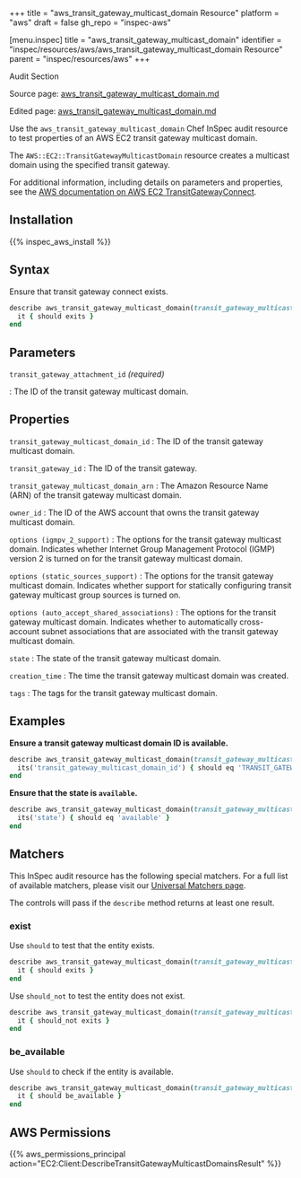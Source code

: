 +++
title = "aws_transit_gateway_multicast_domain Resource"
platform = "aws"
draft = false
gh_repo = "inspec-aws"

[menu.inspec]
title = "aws_transit_gateway_multicast_domain"
identifier = "inspec/resources/aws/aws_transit_gateway_multicast_domain Resource"
parent = "inspec/resources/aws"
+++

<div class="admonition-note">
<p class="admonition-note-title">Audit Section</p>
<div class="admonition-note-text">
<p>Source page: <a href="https://github.com/inspec/inspec-aws/blob/main/docs/resources/aws_transit_gateway_multicast_domain.md">aws_transit_gateway_multicast_domain.md</a></p>
<p>Edited page: <a href="https://github.com/ianmadd/inspec-aws/blob/im/hugo/docs-chef-io/content/inspec/resources/aws_transit_gateway_multicast_domain.md">aws_transit_gateway_multicast_domain.md</a></p>
</div>
</div>



Use the `aws_transit_gateway_multicast_domain` Chef InSpec audit resource to test properties of an AWS EC2 transit gateway multicast domain.

The `AWS::EC2::TransitGatewayMulticastDomain` resource creates a multicast domain using the specified transit gateway.

For additional information, including details on parameters and properties, see the [AWS documentation on AWS EC2 TransitGatewayConnect](https://docs.aws.amazon.com/AWSCloudFormation/latest/UserGuide/aws-resource-ec2-transitgatewayconnect.html).

## Installation

{{% inspec_aws_install %}}

## Syntax

Ensure that transit gateway connect exists.

```ruby
describe aws_transit_gateway_multicast_domain(transit_gateway_multicast_domain_id: 'TRANSIT_GATEWAY_MULTICAST_DOMAIN_ID') do
  it { should exits }
end
```

## Parameters

`transit_gateway_attachment_id` _(required)_

: The ID of the transit gateway multicast domain.

## Properties

`transit_gateway_multicast_domain_id`
: The ID of the transit gateway multicast domain.

`transit_gateway_id`
: The ID of the transit gateway.

`transit_gateway_multicast_domain_arn`
: The Amazon Resource Name (ARN) of the transit gateway multicast domain.

`owner_id`
: The ID of the AWS account that owns the transit gateway multicast domain.

`options (igmpv_2_support)`
: The options for the transit gateway multicast domain. Indicates whether Internet Group Management Protocol (IGMP) version 2 is turned on for the transit gateway multicast domain.

`options (static_sources_support)`
: The options for the transit gateway multicast domain. Indicates whether support for statically configuring transit gateway multicast group sources is turned on.

`options (auto_accept_shared_associations)`
: The options for the transit gateway multicast domain. Indicates whether to automatically cross-account subnet associations that are associated with the transit gateway multicast domain.

`state`
: The state of the transit gateway multicast domain.

`creation_time`
: The time the transit gateway multicast domain was created.

`tags`
: The tags for the transit gateway multicast domain.

## Examples

**Ensure a transit gateway multicast domain ID is available.**

```ruby
describe aws_transit_gateway_multicast_domain(transit_gateway_multicast_domain_id: 'TRANSIT_GATEWAY_MULTICAST_DOMAIN_ID') do
  its('transit_gateway_multicast_domain_id') { should eq 'TRANSIT_GATEWAY_MULTICAST_DOMAIN_ID' }
end
```

**Ensure that the state is `available`.**

```ruby
describe aws_transit_gateway_multicast_domain(transit_gateway_multicast_domain_id: 'TRANSIT_GATEWAY_MULTICAST_DOMAIN_ID') do
  its('state') { should eq 'available' }
end
```

## Matchers

This InSpec audit resource has the following special matchers. For a full list of available matchers, please visit our [Universal Matchers page](https://www.inspec.io/docs/reference/matchers/).

The controls will pass if the `describe` method returns at least one result.

### exist

Use `should` to test that the entity exists.

```ruby
describe aws_transit_gateway_multicast_domain(transit_gateway_multicast_domain_id: 'TRANSIT_GATEWAY_MULTICAST_DOMAIN_ID') do
  it { should exits }
end
```

Use `should_not` to test the entity does not exist.

```ruby
describe aws_transit_gateway_multicast_domain(transit_gateway_multicast_domain_id: 'TRANSIT_GATEWAY_MULTICAST_DOMAIN_ID') do
  it { should_not exits }
end
```

### be_available

Use `should` to check if the entity is available.

```ruby
describe aws_transit_gateway_multicast_domain(transit_gateway_multicast_domain_id: 'TRANSIT_GATEWAY_MULTICAST_DOMAIN_ID') do
  it { should be_available }
end
```

## AWS Permissions

{{% aws_permissions_principal action="EC2:Client:DescribeTransitGatewayMulticastDomainsResult" %}}

